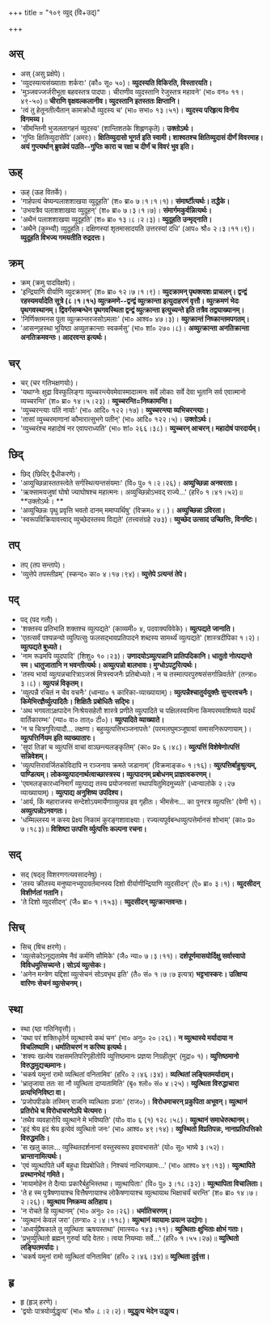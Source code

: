 +++
title = "१०९ व्युद् (वि+उद्)"

+++

## अस्
- अस् (असु प्रक्षेपे)।
- 'व्युदस्यत्यसंख्याताः शर्कराः' (कौ० सू० ५०)। **व्युदस्यति विकिरति, विस्तारयति।**
- 'मुञ्जवज्जर्जरीभूता बहवस्तत्र पादपाः। चीराणीव व्युदस्तानि रेजुस्तत्र महावने' (भा० वन० ११।४९-५०)॥ **चीराणि वृक्षवल्कलानीव। व्युदस्तानि इतस्ततः क्षिप्तानि।**
- 'त्वं तु हेतूनतीत्यैतान् कामक्रोधौ व्युदस्य च' (भा० सभा० १३।५१)। **व्युदस्य परिहृत्य विनीय विगमय्य।**
- 'सीमन्तिनी भुजलतागहनं व्युदस्य' (शान्तिशतके शिह्लणकृते)। **उक्तोऽर्थः।**
- 'गुप्तिः क्षितिव्युदासेपि' (अमरः)। **क्षितिव्युदासो भूगर्त इति स्वामी। शाश्वतश्च क्षितिव्युदासं दीर्णं विवरमाह। अयं गुप्त्यर्थान् ब्रुवन्नेवं पठति--गुप्तिः कारा च रक्षा च दीर्णं च विवरं भुव इति।**

## ऊह्
- ऊह् (ऊह वितर्के)।
- 'गार्हपत्यं चेष्यन्पलाशशाखया व्युदूहति' (श० ब्रा० ७।१।१।१)। **संमार्ष्टीत्यर्थः। तद्धैके।**
- 'उभयत्रैव पलाशशाखया व्युदूहन्' (श० ब्रा० ७।३।१।७)। **संमार्गमकुर्वन्नित्यर्थः।**
- 'अथैनं पलाशशाखया व्युदूहति' (श० ब्रा० १३।८।२।३)। **व्युदूहति उन्मृद्नाति।**
- 'अथैने (कुम्भ्यौ) व्युदूहति। दक्षिणस्यां शृतमासादयति उत्तरस्यां दधि' (आप० श्रौ० २।३।११।९)। **व्युदूहति विभज्य गमयतीति रुद्रदत्तः।**

## क्रम्
- क्रम् (क्रमु पादविक्षपे)।
- 'इन्द्रियाणि वीर्याणि व्युदक्रामन्' (श० ब्रा० १२।७।१।९)। **व्युदक्रामन् पृथक्त्वशः प्राचलन्। द्वन्द्वं रहस्यमर्यादेति सूत्रे (८।१।१५) व्युत्क्रमणे--द्वन्द्वं व्युत्क्रान्ता इत्युदाहरणं वृत्तौ। व्युत्क्रमणं भेदः पृथगवस्थानम्। द्विवर्गसम्बन्धेन पृथगवस्थिता द्वन्द्वं व्युत्क्रान्ता इत्युच्यन्ते इति तत्रैव तद्व्याख्यानम्।**
- 'निर्णिक्तमनस पूता व्युत्क्रान्तरजसोऽमलाः' (भा० आश्व० ४७।३)। **व्युत्क्रान्तं निष्क्रान्तमपगतम्।**
- 'आसन्गृहस्था भूयिष्ठा अव्युतक्रान्ताः स्वकर्मसु' (भा० शां० २७०।८)। **अव्युत्क्रान्ता अनतिक्रान्ता अनतिक्रमवन्तः। आदरवन्त इत्यर्थः।**

## चर्
- चर् (चर गतिभक्षणयोः)।
- 'यथाग्नेः क्षुद्रा विस्फुलिङ्गा व्युच्चरन्त्येवमेवास्मादात्मनः सर्वे लोकाः सर्वे देवा भूतानि सर्व एवात्मानो व्यच्चरन्ति' (श० ब्रा० १४।५।२३)। **व्युच्चरन्ति=निष्क्रामन्ति।**
- 'व्युच्चरन्त्याः पतिं नार्याः' (भा० आदि० १२२।१७)। **व्युच्चरन्त्या व्यभिचरन्त्याः।**
- 'तासां व्युच्चरमाणानां कौमारात्सुभगे पतीन्' (भा० आदि० १२२।५)। **उक्तोऽर्थः।**
- 'व्युच्चरंश्च महादोषं नर एवापराध्यति' (भा० शां० २६६।३८)। **व्युच्चरन् आचरन्। महादोषं पारदार्यम्।**

## छिद्
- छिद् (छिदिर् द्वैधीकरणे)।
- 'अव्युच्छिन्नास्ततस्त्वेते सर्गस्थित्यन्तसंयमाः' (वि० पु० १।२।२६)। **अव्युच्छिन्ना अनवरताः।**
- 'ऋक्सामयजुषां घोषो ज्याघोषश्च महात्मनः। अव्युच्छिन्नोऽभवद् राज्ये…' (हरि० १।४१।५२)॥ **उक्तोऽर्थः। **
- 'अव्युच्छिन्नः पृथु प्रवृत्ति भवतो दानम् ममाप्यर्थिषु' (विक्रम० ४। )। **अव्युच्छिन्ना ऽविरता।**
- 'स्वरूपविक्रियावत्त्वाद् व्युच्छेदस्तस्य विद्यते' (तत्त्वसंग्रहे २७३)। **व्युच्छेद उत्साद उच्छित्तिः, विनष्टिः।**

## तप्
- तप् (तप सन्तापे)।
- 'व्युत्तेपे तपस्तीव्रम्' (स्कन्द० का० ४।१७।९४)। **व्युत्तेपे ऽत्यन्तं तेपे।**

## पद्
- पद् (पद गतौ)।
- 'शक्तस्य प्रतिभाति शक्तश्च व्युत्पद्यते' (काव्यमी० ४, पदवाक्यविवेके)। **व्युत्पद्यते जानाति।**
- 'एतत्सर्वं पश्यन्नन्यो व्युत्पित्सुः फलसद्भावप्रतिपादने शब्दस्य सामर्थ्यं व्युत्पद्यते' (शास्त्रदीपिका १।२)। **व्युत्पद्यते बुध्यते।**
- 'नाम रूढमपि व्युदपादि' (शिशु० १०।२३)। **उणादयोऽव्युत्पन्नानि प्रातिपदिकानि। धातुतो नोत्पद्यन्ते स्म। धातुजातानि न भवन्तीत्यर्थः। अव्युत्पन्नो बालभावः। मुग्धोऽपटुरित्यर्थः।**
- 'तस्य भार्या व्युत्पन्नचारित्राऽजस्रं मित्रस्वजनैः प्रतिबोध्यते। न च तस्मात्परपुरुषसंसर्गान्निवर्तते' (तन्त्रा० ३।८)। **व्युत्पन्नं विकृतम्।**
- 'व्युत्पन्नै रचितं न चैव वचनैः' (ध्वन्या० १ कारिका-व्याख्यायाम्)। **व्युत्पन्नैश्चातुर्ययुक्तैः सुन्दरवचनैः। किमेभिरज्ञैर्व्युत्पादितैः। शिक्षितैः प्रबोधितैः सद्भिः।**
- 'अथ भगवताऽक्षपादेन निःश्रेयसहेतौ शास्त्रे प्रणीते व्युत्पादिते च पक्षिलस्वामिना किमपरमवशिष्यते यदर्थं वार्तिकारम्भः' (न्या० वा० तात्० टी०)। **व्युत्पादिते व्याख्याते।**
- 'न च चित्रगुरित्यादौ… लक्षणा। बहुव्युत्पत्तिभञ्जनापत्तेः' (परमलघुमञ्जूषायां समासनिरूपणायाम् )। **व्युत्पत्तिर्नियम इति व्याख्यातारः।**
- 'सुपां तिङां च व्युत्पत्तिं वाचां वाञ्छन्त्यलङ्कृतिम्' (का० प्र० ६।४८)। **व्युत्पत्तिं विशेषेणोत्पत्तिं सन्निवेशम्।**
- 'व्युत्पत्तिरावर्जितकोविदापि न रञ्जनाय क्रमते जडानाम्' (विक्रमाङ्क० १।१६)। **व्युत्पत्तिर्बाहुश्रुत्यम्, पाण्डित्यम्। लोकव्युत्पादनार्थत्वाच्छास्त्रस्य। व्युत्पादनम् प्रबोधनम् प्राज्ञत्वकरणम्।**
- 'एवमलङ्कारध्वनिमार्गं व्युत्पाद्य तस्य प्रयोजनवत्तां स्थापयितुमिदमुच्यते' (ध्वन्यालोके २।२७ व्याख्यायाम्)। **व्युत्पाद्य अनुशिष्य उपदिश्य।**
- 'आर्य, किं महाराजस्य सन्देशोऽयमार्येणाव्युत्पन्न इव गृहीतः। भीमसेनः… का पुनरत्र व्युत्पत्तिः' (वेणी १)। **अव्युत्पन्नोऽनवगतः।**
- 'धम्मिल्लस्य न कस्य प्रेक्ष्य निकामं कुरङ्गशावाक्ष्याः। रज्यत्यपूर्वबन्धव्युत्पत्तेर्मानसं शोभाम्' (का० प्र० ७।१८३)॥ **विशिष्टा उत्पत्ति र्व्युत्पत्तिः कल्पना रचना।**

## सद्
- सद् (षद्लृ विशरणगत्यवसादनेषु)।
- 'तस्य क्रीतस्य मनुष्यानभ्युपावर्तमानस्य दिशो वीर्याणीन्द्रियाणि व्युदसीदन्' (ऐ० ब्रा० ३।१)। **व्युदसीदन् विशीर्णतां गतानि।**
- 'ते दिशो व्युदसीदन्' (जै० ब्रा० १।१५३)। **व्युदसीदन् व्युत्क्रान्तवन्तः।**

## सिच्
- सिच् (षिच क्षरणे)।
- 'व्युत्सेकोऽनूद्यतामेष नैवं कर्मणि सौमिके' (जै० न्या० ७।३।११)। **दर्शपूर्णमासयोर्दिक्षु सर्वास्वापो विविधमुत्सिच्यन्ते। सोऽयं व्युत्सेकः।**
- 'अनेन मन्त्रेण यद्दिशां व्युत्सेचनं सोऽवभृथ इति' (तै० सं० १।७।७ इत्यत्र) **भट्टभास्करः। उत्क्षिप्य वारिणः सेचनं व्युत्सेचनम्।**

## स्था
- स्था (ष्ठा गतिनिवृत्तौ)।
- 'यथा परं शक्तिधृतेर्न व्युत्थास्ये कथं चन' (भा० अनु० २०।२६)। **न व्युत्थास्ये मर्यादाया न विचलिष्यामि। धर्मातिचरणं न करिष्य इत्यर्थः।**
- 'शक्यः खल्वेष राक्षसमतिपरिगृहीतोपि व्युत्तिष्ठमानः प्रज्ञया निग्रहीतुम्' (मुद्रा० १)। **व्युत्तिष्ठमानो विरुद्धमुद्यच्छमानः।**
- 'चकर्ष यमुनां रामो व्यत्थितां वनितामिव' (हरि० २।४६।३४)। **व्यत्थितां लङ्घितमर्यादाम्।**
- 'भ्रातृजाया ततः सा नौ व्युत्थिता दाप्यतामिति' (बृ० श्लो० सं० ४।२५)। **व्युत्थिता विरुद्धाचारा प्रत्यभिनिविष्टा वा।**
- 'प्रजोपपीडके तस्मिन् राजनि व्यत्थिताः प्रजाः' (राज०)। **विरोधमाचरन् प्रकुपिता अभूवन्। व्युत्थानं प्रतिरोधे च विरोधाचरणेऽपि चेत्यमरः।**
- 'तथैव व्यवहारोपि व्युत्थाने मे भविष्यति' (यो० वा० ६ (१) १२८।५८)। **व्युत्थानं समाधेरुत्थानम्।**
- 'इदं श्रेय इदं श्रेय इत्येवं व्युत्थितो जनः' (भा० आश्व० ४९।१४)। **व्युस्थितो विप्रतिपन्नः, नानाप्रतिपत्तिको विरुद्धमतिः।**
- 'स खलु कालः… व्युस्थितदर्शनानां वस्तुस्वरूप इवावभासते' (यो० सू० भाष्ये ३।५२)। **भ्रान्तानामित्यर्थः।**
- 'एवं व्युत्थापिते धर्मे बहुधा विप्रबोधिते। निश्चयं नाधिगच्छामः…' (भा० आश्व० ४९।१३)। **व्युत्थापिते प्रस्थानभेदं गमिते।**
- 'मायामोहेन ते दैत्याः प्रकारैर्बहुभिस्तथा। व्युत्थापिताः' (वि० पु० ३।१८।३२)। **व्युत्थापिता विचालिताः।**
- 'ते ह स्म पुत्रैषणायाश्च वित्तैषणायाश्च लोकैषणायाश्च व्युत्थायाथ भिक्षाचर्यं चरन्ति' (श० ब्रा० १४।७।२।२६)। **व्युत्थाय निष्क्रम्य अतिहाय।**
- 'न रोचते हि व्युत्थानम्' (भा० अनु० २०।२६)। **धर्मातिचरणम्।**
- 'व्युत्थानं केवलं जरा' (तन्त्रा० २।४।११८)। **व्युत्थानं व्यायामः प्रयत्न उद्योगः।**
- 'अध्वर्युप्रैषकाले तु व्युत्थिता ऋषयस्तथा' (मात्स्य० १४३।११)। **व्युत्थिताः क्षुभिताः क्षोभं गताः।**
- 'प्रभुर्व्युत्थितो ब्रह्मन् गुरुर्वा यदि वेतरः। त्वया नियम्याः सर्वे…' (हरि० १।५५।२७)॥ **व्युत्थितो लङ्घितमर्यादः।**
- 'चकर्ष यमुनां रामो व्युत्थितां वनितामिव' (हरि० २।४६।३४)॥ **व्युत्थिता दुर्वृत्ता।**

## हृ
- हृ (हृञ् हरणे)।
- 'द्वयोः पात्रयोर्व्युद्धृत्य' (भा० श्रौ० ८।२।२)। **व्युद्धृत्य भेदेन उद्धृत्य।**
